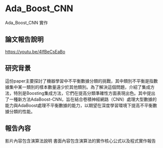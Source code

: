 # Ada_Boost_CNN
Ada_Boost_CNN 實作
## 論文報告說明
https://youtu.be/4lfBeCsEaBo
## 研究背景
這份paper主要探討了機器學習中不平衡數據分類的挑戰，其中類別不平衡是指數據集中某一類別的樣本數量遠少於其他類別。為了解決這個問題，介紹了集成方法，特別是Boosting集成方法，它們在提高分類準確性方面表現出色。其中提出了一種新方法AdaBoost-CNN，旨在結合卷積神經網路（CNN）處理大型數據的能力與AdaBoost處理不平衡數據的能力，以期望在深度學習環境下提高不平衡數據分類的性能。
## 報告內容
影片內容包含演算法說明 
書面內容包含演算法的實作核心公式以及程式實作報告
